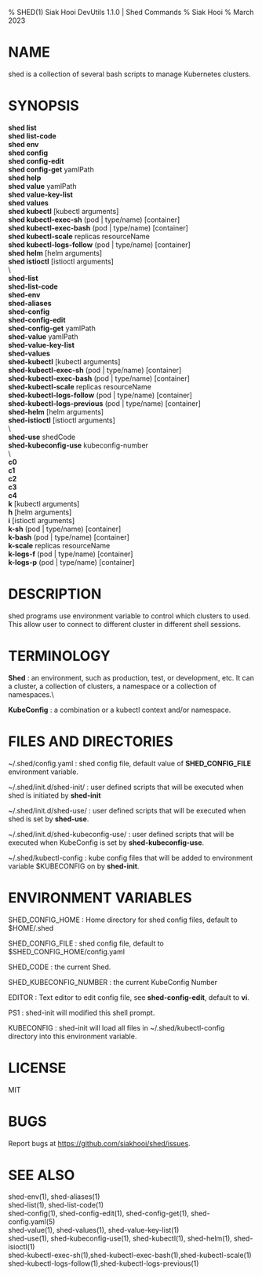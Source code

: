 % SHED(1) Siak Hooi DevUtils 1.1.0 | Shed Commands
% Siak Hooi
% March 2023

# NAME
shed is a collection of several bash scripts to manage Kubernetes clusters.

# SYNOPSIS
**shed list**\
**shed list-code**\
**shed env**\
**shed config**\
**shed config-edit**\
**shed config-get** yamlPath\
**shed help**\
**shed value** yamlPath\
**shed value-key-list**\
**shed values**\
**shed kubectl** [kubectl arguments]\
**shed kubectl-exec-sh**  (pod \| type/name) [container]\
**shed kubectl-exec-bash**  (pod \| type/name) [container]\
**shed kubectl-scale**  replicas resourceName\
**shed kubectl-logs-follow** (pod \| type/name) [container]\
**shed helm** [helm arguments]\
**shed istioctl** [istioctl arguments]\
\ \
**shed-list**\
**shed-list-code**\
**shed-env**\
**shed-aliases**\
**shed-config**\
**shed-config-edit**\
**shed-config-get** yamlPath\
**shed-value** yamlPath\
**shed-value-key-list**\
**shed-values**\
**shed-kubectl** [kubectl arguments]\
**shed-kubectl-exec-sh**  (pod \| type/name) [container]\
**shed-kubectl-exec-bash**  (pod \| type/name) [container]\
**shed-kubectl-scale**  replicas resourceName\
**shed-kubectl-logs-follow** (pod \| type/name) [container]\
**shed-kubectl-logs-previous** (pod \| type/name) [container]\
**shed-helm** [helm arguments]\
**shed-istioctl** [istioctl arguments]\
\ \
**shed-use** shedCode\
**shed-kubeconfig-use** kubeconfig-number\
\ \
**c0**\
**c1**\
**c2**\
**c3**\
**c4**\
**k**  [kubectl arguments]\
**h**  [helm arguments]\
**i** [istioctl arguments]\
**k-sh** (pod \| type/name) [container]\
**k-bash** (pod \| type/name) [container]\
**k-scale** replicas resourceName\
**k-logs-f** (pod \| type/name) [container]\
**k-logs-p** (pod \| type/name) [container]


# DESCRIPTION
shed programs use environment variable to control which clusters to used. This allow user to connect to different cluster in different shell sessions.

# TERMINOLOGY
**Shed**
: an environment, such as production, test, or development, etc. It can a cluster, a collection of clusters, a namespace or a collection of namespaces.\

**KubeConfig**
: a combination or a kubectl context and/or namespace.


# FILES AND DIRECTORIES
~/.shed/config.yaml
: shed config file, default value of **SHED_CONFIG_FILE** environment variable.

~/.shed/init.d/shed-init/
: user defined scripts that will be executed when shed is initiated by **shed-init**

~/.shed/init.d/shed-use/
: user defined scripts that will be executed when shed is set by **shed-use**.

~/.shed/init.d/shed-kubeconfig-use/
: user defined scripts that will be executed when KubeConfig is set by **shed-kubeconfig-use**.

~/.shed/kubectl-config
: kube config files that will be added to environment variable $KUBECONFIG on by **shed-init**.

# ENVIRONMENT VARIABLES
SHED_CONFIG_HOME
: Home directory for shed config files, default to $HOME/.shed

SHED_CONFIG_FILE
: shed config file, default to $SHED_CONFIG_HOME/config.yaml

SHED_CODE
: the current Shed.

SHED_KUBECONFIG_NUMBER
: the current KubeConfig Number

EDITOR
: Text editor to edit config file, see **shed-config-edit**, default to **vi**.

PS1
: shed-init will modified this shell prompt.

KUBECONFIG
: shed-init will load all files in ~/.shed/kubectl-config directory into this environment variable.

# LICENSE
MIT

# BUGS
Report bugs at https://github.com/siakhooi/shed/issues.

# SEE ALSO
shed-env(1), shed-aliases(1)\
shed-list(1), shed-list-code(1)\
shed-config(1), shed-config-edit(1), shed-config-get(1), shed-config.yaml(5)\
shed-value(1), shed-values(1), shed-value-key-list(1)\
shed-use(1), shed-kubeconfig-use(1), shed-kubectl(1), shed-helm(1), shed-isioctl(1)\
shed-kubectl-exec-sh(1),shed-kubectl-exec-bash(1),shed-kubectl-scale(1)\
shed-kubectl-logs-follow(1),shed-kubectl-logs-previous(1)
